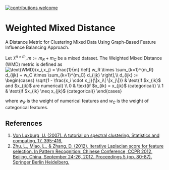 [![contributions welcome](https://img.shields.io/badge/contributions-welcome-brightgreen.svg?style=flat)](https://github.com/dwyl/esta/issues)

# Weighted Mixed Distance
A Distance Metric for Clustering Mixed Data Using Graph-Based Feature Influence Balancing Approach.

Let $\mathfrak{X}^{n \times m}, m:=m_R + m_C$ be a mixed dataset. The Weighted Mixed Distance (WMD) metric is defined as
<img align="center" src="https://i.upmath.me/svg/%0A%5Ctext%7BWMD%7D(x_i%2Cx_j)%20%3D%20%5Cfrac%7B1%7D%7Bm%7D%20%5Cleft%5B%20w_R%20%5Ctimes%20%5Csum_%7Bk%3D1%7D%5E%7Bm_R%7D%20d_%7Bijk%7D%20%2B%20w_C%20%5Ctimes%20%5Csum_%7Bk%3D1%7D%5E%7Bm_C%7D%20d_%7Bijk%7D%20%5Cright%5D%2C%5C%5C%0Ad_%7Bijk%7D%20%3A%3D%20%0A%5Cbegin%7Bcases%7D%0A%5Csqrt%7B1%20-%20%5Cfrac%7Bx_i%20%5Ccdot%20x_j%7D%7B%5C%7Cx_i%5C%7C%20%5C%7Cx_j%5C%7C%7D%7D%20%26%20%5Ctext%7Bif%20%24x_%7Bik%7D%24%20and%20%24x_%7Bjk%7D%24%20are%20numerical%7D%20%5C%5C%0A0%20%26%20%5Ctext%7Bif%20%24x_%7Bik%7D%20%3D%20x_%7Bjk%7D%24%20(categorical)%7D%20%5C%5C%0A1%20%26%20%5Ctext%7Bif%20%24x_%7Bik%7D%20%5Cneq%20x_%7Bjk%7D%24%20(categorical)%7D%0A%5Cend%7Bcases%7D%0A" alt="
\text{WMD}(x_i,x_j) = \frac{1}{m} \left[ w_R \times \sum_{k=1}^{m_R} d_{ijk} + w_C \times \sum_{k=1}^{m_C} d_{ijk} \right],\\
d_{ijk} := 
\begin{cases}
\sqrt{1 - \frac{x_i \cdot x_j}{\|x_i\| \|x_j\|}} &amp; \text{if $x_{ik}$ and $x_{jk}$ are numerical} \\
0 &amp; \text{if $x_{ik} = x_{jk}$ (categorical)} \\
1 &amp; \text{if $x_{ik} \neq x_{jk}$ (categorical)}
\end{cases}
" />

where $w_R$ is the weight of numerical features and $w_C$ is the weight of categorical features.

## References
1. [Von Luxburg, U. (2007). A tutorial on spectral clustering. Statistics and computing, 17, 395-416.](https://link.springer.com/article/10.1007/s11222-007-9033-z)
2. [Zhu, L., Miao, L., & Zhang, D. (2012). Iterative Laplacian score for feature selection. In Pattern Recognition: Chinese Conference, CCPR 2012, Beijing, China, September 24-26, 2012. Proceedings 5 (pp. 80-87). Springer Berlin Heidelberg.](https://link.springer.com/chapter/10.1007/978-3-642-33506-8_11)